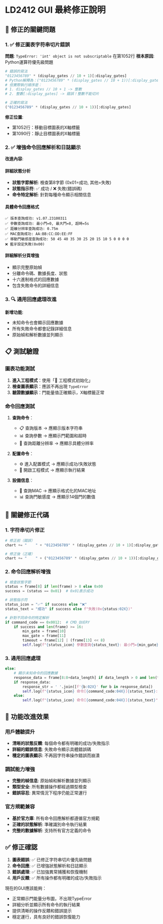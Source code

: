 # LD2412 GUI 最終修正說明

## 🔧 修正的關鍵問題

### 1. ✅ 修正圖表字符串切片錯誤
**問題**: `TypeError: 'int' object is not subscriptable` 在第1052行
**根本原因**: Python運算符優先級問題
```python
# 錯誤的寫法
"0123456789" * (display_gates // 10 + 1)[:display_gates]
# Python解釋為：("0123456789" * (display_gates // 10 + 1))[:display_gates]
# 但實際執行順序是：
# 1. display_gates // 10 + 1 -> 整數
# 2. 整數[:display_gates] -> 錯誤！整數不能切片

# 正確的寫法
("0123456789" * (display_gates // 10 + 1))[:display_gates]
```

**修正位置**:
- 第1052行：移動目標圖表的X軸標籤
- 第1090行：靜止目標圖表的X軸標籤

### 2. ✅ 增強命令回應解析和日誌顯示
**改進內容**:

#### 詳細狀態分析
- **狀態字節解析**: 檢查第8字節 (0x01=成功, 其他=失敗)
- **狀態指示符**: ✅ 成功 / ❌ 失敗(錯誤碼)
- **命令特定解析**: 針對每種命令顯示相關信息

#### 具體命令回應格式
```
✅ 版本查詢成功: v1.07.23100311
✅ 參數查詢成功: 最小門=0, 最大門=8, 超時=5s
✅ 距離分辨率查詢成功: 0.75m
✅ MAC查詢成功: AA:BB:CC:DD:EE:FF
✅ 移動門敏感度查詢成功: 50 45 40 35 30 25 20 15 10 5 0 0 0 0
❌ 藍牙設定失敗(0x00)
```

#### 詳細解析分頁增強
- 顯示完整原始幀
- 分離命令碼、數據長度、狀態
- 十六進制格式的回應數據
- 包含失敗命令的詳細信息

### 3. 🔍 通用回應處理改進
**新增功能**:
- 未知命令也會顯示回應數據
- 所有失敗命令都會記錄詳細信息
- 原始幀和解析數據並列顯示

## 📋 測試驗證

### 圖表功能測試
1. **進入工程模式**：使用「🔧 工程模式初始化」
2. **檢查圖表顯示**：應該不再出現 `TypeError`
3. **驗證數據顯示**：門能量值正確顯示，X軸標籤正常

### 命令回應測試
1. **查詢命令**：
   - 📋 查詢版本 → 應顯示版本字符串
   - 📊 查詢參數 → 應顯示門範圍和超時
   - 📏 查詢距離分辨率 → 應顯示具體分辨率

2. **配置命令**：
   - ⚙️ 進入配置模式 → 應顯示成功/失敗狀態
   - 🔧 開啟工程模式 → 應顯示執行結果

3. **設備信息**：
   - 📱 查詢MAC → 應顯示格式化的MAC地址
   - 📊 查詢門敏感度 → 應顯示14個門的數值

## 🎯 關鍵修正代碼

### 1. 字符串切片修正
```python
# 修正前（錯誤）
chart += "    " + "0123456789" * (display_gates // 10 + 1)[:display_gates] + "\n"

# 修正後（正確）
chart += "    " + ("0123456789" * (display_gates // 10 + 1))[:display_gates] + "\n"
```

### 2. 命令回應解析增強
```python
# 檢查狀態字節
status = frame[8] if len(frame) > 8 else 0x00
success = (status == 0x01)  # 0x01表示成功

# 狀態指示符
status_icon = "✅" if success else "❌"
status_text = "成功" if success else f"失敗(0x{status:02X})"

# 針對不同命令的特定解析
if command_code == 0x0012:  # CMD_QUERY
    if success and len(frame) >= 16:
        min_gate = frame[10]
        max_gate = frame[11] 
        timeout = frame[12] | (frame[13] << 8)
        self.log(f"{status_icon} 參數查詢{status_text}: 最小門={min_gate}, 最大門={max_gate}, 超時={timeout}s")
```

### 3. 通用回應處理
```python
else:
    # 顯示未知命令的回應數據
    response_data = frame[8:8+data_length] if data_length > 0 and len(frame) >= 8+data_length else []
    if response_data:
        response_str = ' '.join([f'{b:02X}' for b in response_data])
        self.log(f"{status_icon} 命令[{command_code:04X}]{status_text}: {response_str}")
    else:
        self.log(f"{status_icon} 命令[{command_code:04X}]{status_text}")
```

## 🚀 功能改進效果

### 用戶體驗提升
- **清晰的狀態反饋**: 每個命令都有明確的成功/失敗指示
- **詳細的錯誤信息**: 失敗命令顯示具體錯誤碼
- **穩定的圖表顯示**: 不再因字符串操作錯誤而崩潰

### 調試能力增強
- **完整的幀信息**: 原始幀和解析數據並列顯示
- **類型安全**: 所有數據操作都經過類型檢查
- **錯誤容忍**: 異常情況下程序仍能正常運行

### 官方規範兼容
- **基於官方庫**: 所有命令回應解析都遵循官方規範
- **正確的狀態解析**: 準確識別命令執行結果
- **完整的數據解析**: 支持所有官方定義的命令

## ✅ 修正確認

1. **圖表錯誤**: ✅ 已修正字符串切片優先級問題
2. **命令回應**: ✅ 已增強狀態解析和日誌顯示
3. **錯誤處理**: ✅ 已加強異常捕獲和恢復機制
4. **用戶反饋**: ✅ 所有操作都有明確的成功/失敗指示

現在的GUI應該能夠：
- 正常顯示門能量分布圖，不出現TypeError
- 詳細分析並顯示所有命令的執行結果
- 提供清晰的操作反饋和錯誤提示
- 穩定運行，具有良好的錯誤恢復能力 